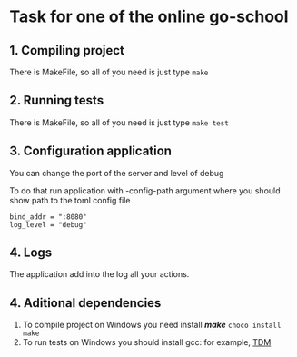 # Task for one of the online go-school

## 1. Compiling project
There is MakeFile, so all of you need is just type `make`

## 2. Running tests
There is MakeFile, so all of you need is just type `make test`

## 3. Configuration application
You can change the port of the server and level of debug

To do that run application with  -config-path argument
where you should show path to the toml config file
```
bind_addr = ":8080"
log_level = "debug"
```
## 4. Logs
The application add into the log all your actions. 

## 4. Aditional dependencies 

1. To compile project on Windows you need install _**make**_ `choco install make`
2. To run tests on Windows you should install gcc: for example, [TDM](https://jmeubank.github.io/tdm-gcc/)
